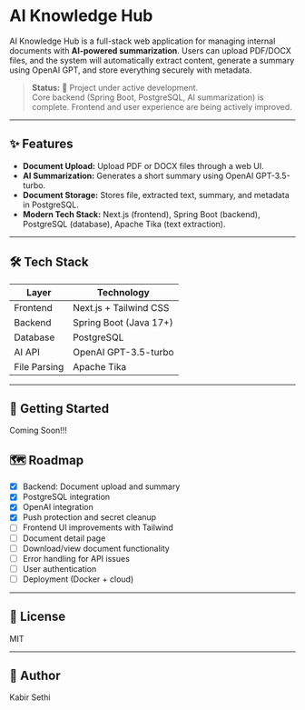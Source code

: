 # AI Knowledge Hub

AI Knowledge Hub is a full-stack web application for managing internal documents with **AI-powered summarization**. Users can upload PDF/DOCX files, and the system will automatically extract content, generate a summary using OpenAI GPT, and store everything securely with metadata.

> **Status:** 🚧 Project under active development.  
> Core backend (Spring Boot, PostgreSQL, AI summarization) is complete. Frontend and user experience are being actively improved.

---

## ✨ Features

- **Document Upload:** Upload PDF or DOCX files through a web UI.
- **AI Summarization:** Generates a short summary using OpenAI GPT-3.5-turbo.
- **Document Storage:** Stores file, extracted text, summary, and metadata in PostgreSQL.
- **Modern Tech Stack:** Next.js (frontend), Spring Boot (backend), PostgreSQL (database), Apache Tika (text extraction).

---

## 🛠️ Tech Stack

| Layer       | Technology            |
|-------------|------------------------|
| Frontend    | Next.js + Tailwind CSS |
| Backend     | Spring Boot (Java 17+) |
| Database    | PostgreSQL             |
| AI API      | OpenAI GPT-3.5-turbo   |
| File Parsing| Apache Tika            |

---

## 🚀 Getting Started

Coming Soon!!!

## 🗺️ Roadmap

- [x] Backend: Document upload and summary
- [x] PostgreSQL integration
- [x] OpenAI integration
- [x] Push protection and secret cleanup
- [ ] Frontend UI improvements with Tailwind
- [ ] Document detail page
- [ ] Download/view document functionality
- [ ] Error handling for API issues
- [ ] User authentication
- [ ] Deployment (Docker + cloud)

---

## 📄 License

MIT

---

## 👤 Author

Kabir Sethi
